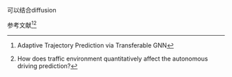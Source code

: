 可以结合diffusion

参考文献[^1][^2]

[^1]: Adaptive Trajectory Prediction via Transferable GNN
[^2]: How does traffic environment quantitatively affect the autonomous driving prediction?